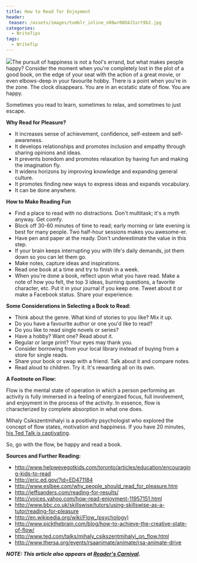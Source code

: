 ```yaml
---
title: How to Read for Enjoyment
header:
 teaser: /assets/images/tumblr_inline_n08wr00O4J1srt9b2.jpg
categories:
  - WriteTips
tags:
  - WriteTip
---
```

<img src="https://douglangille.github.io/assets/images/tumblr_inline_n08wr00O4J1srt9b2.jpg">The pursuit of happiness is not a fool's errand, but what makes people happy? Consider the moment when you're completely lost in the plot of a good book, on the edge of your seat with the action of a great movie, or even elbows-deep in your favourite hobby. There is a point when you're in the zone. The clock disappears. You are in an ecstatic state of flow. You are happy.

Sometimes you read to learn, sometimes to relax, and sometimes to just escape.

**Why Read for Pleasure?**

<ul>
  <li>It increases sense of achievement, confidence, self-esteem and self-awareness.</li>
  <li>It develops relationships and promotes inclusion and empathy through sharing opinions and ideas.</li>
  <li>It prevents boredom and promotes relaxation by having fun and making the imagination fly.</li>
  <li>It widens horizons by improving knowledge and expanding general culture.</li>
  <li>It promotes finding new ways to express ideas and expands vocabulary.</li>
  <li>It can be done anywhere.</li>
</ul>

**How to Make Reading Fun**

<ul>
  <li>Find a place to read with no distractions. Don't multitask; it's a myth anyway. Get comfy.</li>
  <li>Block off 30-60 minutes of time to read; early morning or late evening is best for many people. Two half-hour sessions makes you awesome-er.</li>
  <li>Have pen and paper at the ready. Don't underestimate the value in this step.</li>
  <li>If your brain keeps interrupting you with life's daily demands, jot them down so you can let them go.</li>
  <li>Make notes, capture ideas and inspirations.</li>
  <li>Read one book at a time and try to finish in a week.</li>
  <li>When you're done a book, reflect upon what you have read. Make a note of how you felt, the top 3 ideas, burning questions, a favorite character, etc. Put it in your journal if you keep one. Tweet about it or make a Facebook status. Share your experience.</li>
</ul>

**Some Considerations in Selecting a Book to Read:**

<ul>
  <li>Think about the genre. What kind of stories to you like? Mix it up.</li>
  <li>Do you have a favourite author or one you'd like to read?</li>
  <li>Do you like to read single novels or series?</li>
  <li>Have a hobby? Want one? Read about it.</li>
  <li>Regular or large print? Your eyes may thank you.</li>
  <li>Consider borrowing from your local library instead of buying from a store for single reads.</li>
  <li>Share your book or swap with a friend. Talk about it and compare notes.</li>
  <li>Read aloud to children. Try it. It's rewarding all on its own.</li>
</ul>

**A Footnote on Flow:**

Flow is the mental state of operation in which a person performing an activity is fully immersed in a feeling of energized focus, full involvement, and enjoyment in the process of the activity. In essence, flow is characterized by complete absorption in what one does.

Mihaly Csikszentmihalyi is a positivity psychologist who explored the concept of flow states, motivation and happiness. If you have 20 minutes, <a href="http://www.ted.com/talks/mihaly_csikszentmihalyi_on_flow.html">his Ted Talk is captivating</a>.

So, go with the flow, be happy and read a book.

**Sources and Further Reading:**

<ul>
  <li><a href="http://www.helpwevegotkids.com/toronto/articles/education/encouraging-kids-to-read">http://www.helpwevegotkids.com/toronto/articles/education/encouraging-kids-to-read</a></li>
  <li><a href="http://eric.ed.gov/?id=ED471184">http://eric.ed.gov/?id=ED471184</a></li>
  <li><a href="http://www.eslbee.com/why_people_should_read_for_pleasure.htm">http://www.eslbee.com/why_people_should_read_for_pleasure.htm</a></li>
  <li><a href="http://jeffsanders.com/reading-for-results/">http://jeffsanders.com/reading-for-results/</a></li>
  <li><a href="http://voices.yahoo.com/how-read-enjoyment-11957151.html">http://voices.yahoo.com/how-read-enjoyment-11957151.html</a></li>
  <li><a href="http://www.bbc.co.uk/skillswise/tutors/using-skillswise-as-a-tutor/reading-for-pleasure">http://www.bbc.co.uk/skillswise/tutors/using-skillswise-as-a-tutor/reading-for-pleasure</a></li>
  <li><a href="http://en.wikipedia.org/wiki/Flow_">http://en.wikipedia.org/wiki/Flow_</a><a href="http://en.wikipedia.org/wiki/Flow_(psychology)">(psychology)</a></li>
  <li><a href="http://www.pickthebrain.com/blog/how-to-achieve-the-creative-state-of-flow/">http://www.pickthebrain.com/blog/how-to-achieve-the-creative-state-of-flow/</a></li>
  <li><a href="http://www.ted.com/talks/mihaly_csikszentmihalyi_on_flow.html">http://www.ted.com/talks/mihaly_csikszentmihalyi_on_flow.html</a></li>
  <li><a href="http://www.thersa.org/events/rsaanimate/animate/rsa-animate-drive">http://www.thersa.org/events/rsaanimate/animate/rsa-animate-drive</a></li>
</ul>

***NOTE: This article also appears at <a href="http://alongstoryshort.net/how-to-read-for-enjoyment/">Reader's Carnival</a>.***